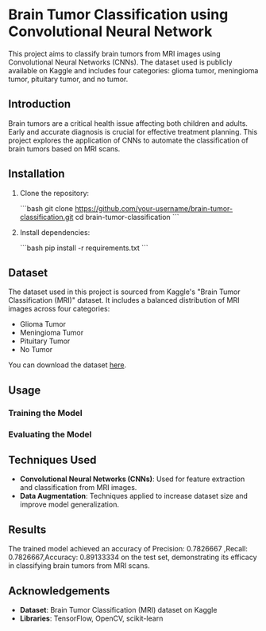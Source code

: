 # Brain Tumor Classification using Convolutional Neural Network

This project aims to classify brain tumors from MRI images using Convolutional Neural Networks (CNNs). The dataset used is publicly available on Kaggle and includes four categories: glioma tumor, meningioma tumor, pituitary tumor, and no tumor.
## Introduction

Brain tumors are a critical health issue affecting both children and adults. Early and accurate diagnosis is crucial for effective treatment planning. This project explores the application of CNNs to automate the classification of brain tumors based on MRI scans.

## Installation

1. Clone the repository:

   \`\`\`bash
   git clone https://github.com/your-username/brain-tumor-classification.git
   cd brain-tumor-classification
   \`\`\`

2. Install dependencies:

   \`\`\`bash
   pip install -r requirements.txt
   \`\`\`

## Dataset

The dataset used in this project is sourced from Kaggle's "Brain Tumor Classification (MRI)" dataset. It includes a balanced distribution of MRI images across four categories:

- Glioma Tumor
- Meningioma Tumor
- Pituitary Tumor
- No Tumor

You can download the dataset [here](https://www.kaggle.com/datasets/sartajbhuvaji/brain-tumor-classification-mri).

## Usage

### Training the Model
### Evaluating the Model
## Techniques Used

- **Convolutional Neural Networks (CNNs)**: Used for feature extraction and classification from MRI images.
- **Data Augmentation**: Techniques applied to increase dataset size and improve model generalization.


## Results

The trained model achieved an accuracy of Precision: 0.7826667 ,Recall: 0.7826667,Accuracy: 0.89133334 on the test set, demonstrating its efficacy in classifying brain tumors from MRI scans.

## Acknowledgements

- **Dataset**: Brain Tumor Classification (MRI) dataset on Kaggle
- **Libraries**: TensorFlow, OpenCV, scikit-learn


